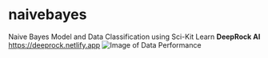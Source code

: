# naivebayes
Naive Bayes Model and Data Classification using Sci-Kit Learn
**DeepRock AI**
https://deeprock.netlify.app
![Image of Data Performance](https://res.cloudinary.com/dyd911kmh/image/upload/f_auto,q_auto:best/v1543836883/image_2_rrxvol.png)
